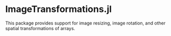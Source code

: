 # ImageTransformations.jl

This package provides support for image resizing, image rotation, and
other spatial transformations of arrays.
